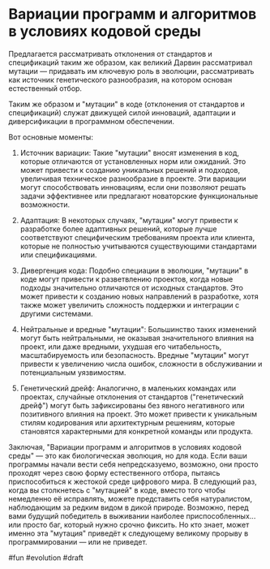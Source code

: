 # Вариации программ и алгоритмов в условиях кодовой среды

Предлагается рассматривать отклонения от стандартов и спецификаций таким же образом, как великий Дарвин рассматривал мутации — придавать им ключевую роль в эволюции, рассматривать как источник генетического разнообразия, на котором основан естественный отбор.

Таким же образом и "мутации" в коде (отклонения от стандартов и спецификаций) служат движущей силой инноваций, адаптации и диверсификации в программном обеспечении.

Вот основные моменты:

1. Источник вариации: Такие "мутации" вносят изменения в код, которые отличаются от установленных норм или ожиданий. Это может привести к созданию уникальных решений и подходов, увеличивая техническое разнообразие в проекте. Эти вариации могут способствовать инновациям, если они позволяют решать задачи эффективнее или предлагают новаторские функциональные возможности.

2. Адаптация: В некоторых случаях, "мутации" могут привести к разработке более адаптивных решений, которые лучше соответствуют специфическим требованиям проекта или клиента, которые не полностью учитываются существующими стандартами или спецификациями.

3. Дивергенция кода: Подобно специации в эволюции, "мутации" в коде могут привести к разветвлению проектов, когда новые подходы значительно отличаются от исходных стандартов. Это может привести к созданию новых направлений в разработке, хотя также может увеличить сложность поддержки и интеграции с другими системами.

4. Нейтральные и вредные "мутации": Большинство таких изменений могут быть нейтральными, не оказывая значительного влияния на проект, или даже вредными, ухудшая его читабельность, масштабируемость или безопасность. Вредные "мутации" могут привести к увеличению числа ошибок, сложности в обслуживании и потенциальным уязвимостям.

5. Генетический дрейф: Аналогично, в маленьких командах или проектах, случайные отклонения от стандартов ("генетический дрейф") могут быть зафиксированы без явного негативного или позитивного влияния на проект. Это может привести к уникальным стилям кодирования или архитектурным решениям, которые становятся характерными для конкретной команды или продукта.

Заключая, "Вариации программ и алгоритмов в условиях кодовой среды" — это как биологическая эволюция, но для кода. Если ваши программы начали вести себя непредсказуемо, возможно, они просто проходят через свою форму естественного отбора, пытаясь приспособиться к жестокой среде цифрового мира. В следующий раз, когда вы столкнетесь с "мутацией" в коде, вместо того чтобы немедленно её исправлять, можете представить себя натуралистом, наблюдающим за редким видом в дикой природе. Возможно, перед вами будущий победитель в выживании наиболее приспособленных... или просто баг, который нужно срочно фиксить. Но кто знает, может именно эта "мутация" приведёт к следующему великому прорыву в программировании — или не приведет. 

#fun #evolution
#draft